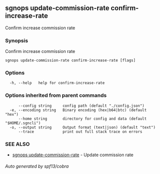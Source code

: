 ## sgnops update-commission-rate confirm-increase-rate

Confirm increase commission rate

### Synopsis

Confirm increase commission rate

```
sgnops update-commission-rate confirm-increase-rate [flags]
```

### Options

```
  -h, --help   help for confirm-increase-rate
```

### Options inherited from parent commands

```
      --config string     config path (default "./config.json")
  -e, --encoding string   Binary encoding (hex|b64|btc) (default "hex")
      --home string       directory for config and data (default "$HOME/.sgncli")
  -o, --output string     Output format (text|json) (default "text")
      --trace             print out full stack trace on errors
```

### SEE ALSO

* [sgnops update-commission-rate](sgnops_update-commission-rate.md)	 - Update commission rate

###### Auto generated by spf13/cobra
